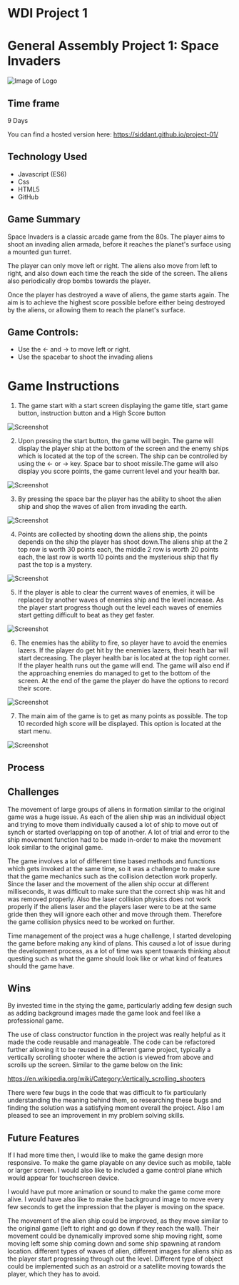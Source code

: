 # WDI Project 1
# General Assembly Project 1: Space Invaders

![Image of Logo](assets/readme/space-invaders-logo.png)


## Time frame
9 Days

You can find a hosted version here: https://siddant.github.io/project-01/

## Technology Used
* Javascript (ES6)
* Css
* HTML5
* GitHub

## Game Summary

Space Invaders is a classic arcade game from the 80s. The player aims to shoot an invading alien armada, before it reaches the planet's surface using a mounted gun turret.

The player can only move left or right. The aliens also move from left to right, and also down each time the reach the side of the screen. The aliens also periodically drop bombs towards the player.

Once the player has destroyed a wave of aliens, the game starts again. The aim is to achieve the highest score possible before either being destroyed by the aliens, or allowing them to reach the planet's surface.

## Game Controls:
* Use the ← and → to move left or right.
* Use the spacebar to shoot the invading aliens

# Game Instructions
1. The game start with  a start screen displaying the game title, start game button, instruction button and a High Score button

![Screenshot](assets/readme/home-screen.png)

2. Upon pressing the start button, the game will begin. The game will display the player ship at the bottom of the screen and the enemy ships which is located at the top of the screen. The ship can be controlled by using the ← or → key. Space bar to shoot missile.The game will also display you score points, the game current level and your health bar.

![Screenshot](assets/readme/game.png)

3. By pressing the space bar the player has the ability to shoot the alien ship and shop the waves of alien from invading the earth.

![Screenshot](assets/readme/missle-fire.png)


4. Points are collected by shooting down the aliens ship, the points depends on the ship the player has shoot down.The aliens ship at the 2 top row is worth 30 points each, the middle 2 row is worth 20 points each, the last row is worth 10 points and the mysterious ship that fly past the top is a mystery.

![Screenshot](assets/readme/points.png)

 5. If the player is able to clear the current waves of enemies, it will be replaced by another waves of enemies ship and the level increase. As the player start progress though out the level each waves of enemies start getting difficult to beat as they get faster.

 ![Screenshot](assets/readme/level.png)

 6. The enemies has the ability to fire, so player have to avoid the enemies lazers. If the player do get hit by the enemies lazers, their heath bar will start decreasing. The player health bar is located at the top right corner. If the player health runs out the game will end. The game will also end if the approaching enemies do managed to get to the bottom of the screen. At the end of the game the player do have the options to record their score.

 ![Screenshot](assets/readme/game-end.png)


 7. The main aim of the game is to get as many points as possible. The top 10 recorded high score will be displayed. This option is located at the start menu.

 ![Screenshot](assets/readme/high-score.png)

## Process

## Challenges

The movement of large groups of aliens in formation similar to the original game was a huge issue. As each of the alien ship was an individual object and trying to move them individually caused a lot of ship to move out of synch or started overlapping on top of another. A lot of trial and error to the ship movement function had to be made in-order to make the movement look similar to the original game.

The game involves a lot of different time based methods and functions which gets invoked at the same time, so it was a challenge to make sure that the game mechanics such as the collision detection work properly. Since the laser and the movement of the alien ship occur at different milliseconds, it was difficult to make sure that the correct ship was hit and was removed properly. Also the laser collision physics does not work properly if the aliens laser and the players laser were to be at the same gride then they will ignore each other and move through them. Therefore the game collision physics need to be worked on further.

Time management of the project was a huge challenge, I started developing the game before making any kind of plans. This caused a lot of issue during the development process, as a lot of time was spent towards thinking about questing such as what the game should look like or what kind of features should the game have.

## Wins
By invested time in the stying the game, particularly adding few design such as adding background images made the game look and feel like a professional game.

The use of class constructor function in the project was really helpful as it made the code reusable and manageable. The code can be refactored further allowing it to be reused in a different game project, typically a vertically scrolling shooter where the action is viewed from above and scrolls up the screen. Similar to the game below on the link:

https://en.wikipedia.org/wiki/Category:Vertically_scrolling_shooters

There were few bugs in the code that was difficult to fix particularly understanding the meaning behind them, so researching these bugs and finding the solution was a satisfying moment overall the project. Also I am pleased to see an improvement in my problem solving skills.

## Future Features

If I had more time then, I would like to make the game design more responsive. To make the game playable on any device such as mobile, table or larger screen. I would also like to included a game control plane which would appear for touchscreen device.

I would have put more animation or sound to make the game come more alive. I would have also like to make the background image to move every few seconds to get the impression that the player is moving on the space.

The movement of the alien ship could be improved, as they move similar to the original game (left to right and go down if they reach the wall). Their movement could be dynamically improved some ship moving right, some moving left some ship coming down and some ship spawning at random location. different types of waves of alien, different images for aliens ship as the player start progressing through out the level. Different type of object could be implemented such as an astroid or a satellite moving towards the player, which they has to avoid.
